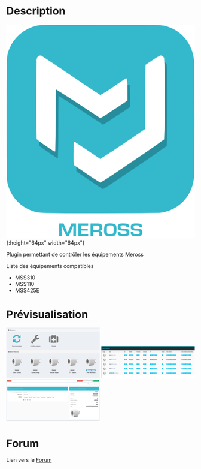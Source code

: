 # Description
![screenshot1](../images/meross_icon.png){:height="64px" width="64px"}

Plugin permettant de contrôler les équipements Meross

Liste des équipements compatibles
- MSS310
- MSS110
- MSS425E

# Prévisualisation

![screenshot2](../images/meross1.png)
![screenshot3](../images/meross2.png)
![screenshot4](../images/meross3.png)

# Forum

Lien vers le [Forum](https://www.nextdom.org/forum/plugins-nextdom/plugin-meross)
